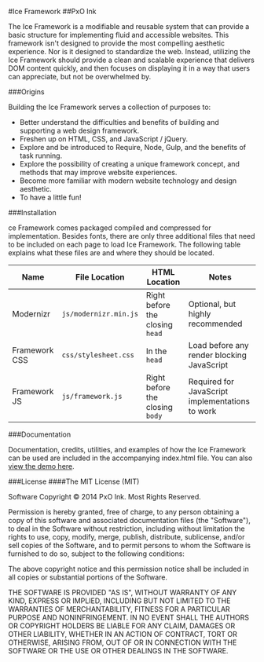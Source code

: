 #Ice Framework
##PxO Ink

The Ice Framework is a modifiable and reusable system that can provide a basic structure for implementing fluid and accessible 
websites. This framework isn't designed to provide the most compelling aesthetic experience. Nor is it designed to standardize 
the web. Instead, utilizing the Ice Framework should provide a clean and scalable experience that delivers DOM content 
quickly, and then focuses on displaying it in a way that users can appreciate, but not be overwhelmed by.

###Origins

Building the Ice Framework serves a collection of purposes to: 

* Better understand the difficulties and benefits of building and supporting a web design framework. 
* Freshen up on HTML, CSS, and JavaScript / jQuery.
* Explore and be introduced to Require, Node, Gulp, and the benefits of task running. 
* Explore the possibility of creating a unique framework concept, and methods that may improve website experiences. 
* Become more familiar with modern website technology and design aesthetic.
* To have a little fun!

###Installation

ce Framework comes packaged compiled and compressed for implementation. Besides fonts, there are only three additional files 
that need to be included on each page to load Ice Framework. The following table explains what these files are and where they 
should be located.

| Name          | File Location         | HTML Location                   | Notes                                           |
|---------------|-----------------------|---------------------------------|-------------------------------------------------|
| Modernizr     | `js/modernizr.min.js` | Right before the closing `head` | Optional, but highly recommended                |
| Framework CSS | `css/stylesheet.css`  | In the `head`                   | Load before any render blocking JavaScript      |
| Framework JS  | `js/framework.js`     | Right before the closing `body` | Required for JavaScript implementations to work |

###Documentation

Documentation, credits, utilities, and examples of how the Ice Framework can be used are included in the accompanying 
index.html file. You can also [view the demo here](http://mookman288.github.io/Ice-Framework/).

###License
####The MIT License (MIT)

Software Copyright &copy; 2014 PxO Ink. Most Rights Reserved.

Permission is hereby granted, free of charge, to any person 
obtaining a copy of this software and associated documentation 
files (the "Software"), to deal in the Software without 
restriction, including without limitation the rights to use, 
copy, modify, merge, publish, distribute, sublicense, and/or 
sell copies of the Software, and to permit persons to whom the 
Software is furnished to do so, subject to the following conditions:

The above copyright notice and this permission notice shall be 
included in all copies or substantial portions of the Software.

THE SOFTWARE IS PROVIDED "AS IS", WITHOUT WARRANTY OF ANY KIND, 
EXPRESS OR IMPLIED, INCLUDING BUT NOT LIMITED TO THE WARRANTIES OF 
MERCHANTABILITY, FITNESS FOR A PARTICULAR PURPOSE AND NONINFRINGEMENT. 
IN NO EVENT SHALL THE AUTHORS OR COPYRIGHT HOLDERS BE LIABLE FOR ANY 
CLAIM, DAMAGES OR OTHER LIABILITY, WHETHER IN AN ACTION OF CONTRACT, 
TORT OR OTHERWISE, ARISING FROM, OUT OF OR IN CONNECTION WITH THE 
SOFTWARE OR THE USE OR OTHER DEALINGS IN THE SOFTWARE.